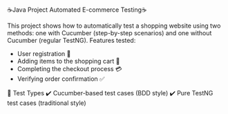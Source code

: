 ☕Java Project Automated E-commerce Testing☕

This project shows how to automatically test a shopping website using two methods: one with Cucumber (step-by-step scenarios) and one without Cucumber (regular TestNG).
Features tested:  
- User registration 🤵
- Adding items to the shopping cart 🛒
- Completing the checkout process 💳
- Verifying order confirmation ✅

📄 Test Types
✔️ Cucumber-based test cases (BDD style)
✔️ Pure TestNG test cases (traditional style)



